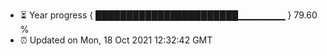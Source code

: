 - ⏳ Year progress { ███████████████████████▁▁▁▁▁▁▁ } 79.60 %
- ⏰ Updated on Mon, 18 Oct 2021 12:32:42 GMT

